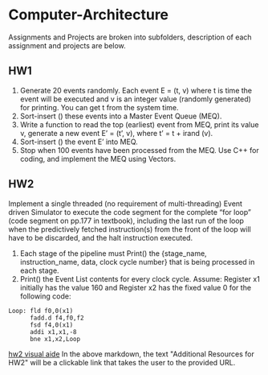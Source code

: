# Computer-Architecture
Assignments and Projects are broken into subfolders, description of each assignment and projects are below.

## HW1
1. Generate 20 events randomly. Each event E = (t, v) where t is time the event will be executed
and v is an integer value (randomly generated) for printing. You can get t from the system time.
2. Sort-insert () these events into a Master Event Queue (MEQ).
3. Write a function to read the top (earliest) event from MEQ, print its value v, generate a new
event E’ = (t’, v), where t’ = t + irand (v).
4. Sort-insert () the event E’ into MEQ.
5. Stop when 100 events have been processed from the MEQ.
Use C++ for coding, and implement the MEQ using Vectors.

## HW2
Implement a single threaded (no requirement of multi-threading) Event driven Simulator to execute the code segment for the complete “for loop” (code segment on pp.177 in textbook), including the last run of the loop when the predictively fetched instruction(s) from the front of the loop will have to be discarded, and the halt instruction executed.

1) Each stage of the pipeline must Print() the {stage_name, instruction_name, data, clock cycle number} that is being processed in each stage.
2) Print() the Event List contents for every clock cycle.
Assume: Register x1 initially has the value 160 and Register x2 has the fixed value 0 for the following code:
```assembly
Loop: fld f0,0(x1)
      fadd.d f4,f0,f2
      fsd f4,0(x1)
      addi x1,x1,-8
      bne x1,x2,Loop
```
[hw2 visual aide](https://docs.google.com/spreadsheets/d/1Fxm5tvVx8mPrK7fk1-Mhpuf3QoQkFx3j7917Vq06N0o/edit#gid=0)
In the above markdown, the text "Additional Resources for HW2" will be a clickable link that takes the user to the provided URL.
